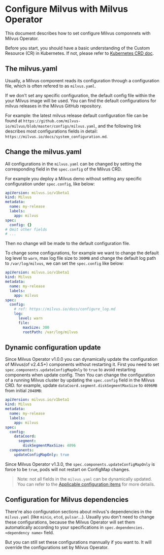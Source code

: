 # Configure Milvus with Milvus Operator

This document describes how to set configure Milvus componnets with Milvus Operator.

Before you start, you should have a basic understanding of the Custom Resource (CR) in Kubernetes. If not, please refer to [Kubernetes CRD doc](https://kubernetes.io/docs/concepts/extend-kubernetes/api-extension/custom-resources/).

## The milvus.yaml

Usually, a Milvus component reads its configuration through a configuration file, which is often refered to as `milvus.yaml`.

If we don't set any specific configuration, the default config file within the your Milvus image will be used. You can find the default configurations for milvus releases in the Milvus GitHub repository.

For example: the latest milvus release default configuration file can be found at `https://github.com/milvus-io/milvus/blob/master/configs/milvus.yaml`, and the following link describes most configurations fields in detail: `https://milvus.io/docs/system_configuration.md`.

## Change the milvus.yaml

All configurations in the `milvus.yaml` can be changed by setting the corresponding field in the `spec.config` of the Milvus CRD.

For example you deploy a Milvus demo without setting any specific configuration under `spec.config`, like below:

```yaml
apiVersion: milvus.io/v1beta1
kind: Milvus
metadata:
  name: my-release
  labels:
    app: milvus
spec:
  config: {}
# Omit other fields
# ...
```

Then no change will be made to the default configuration file.

To change some configurations, for example we want to change the default log level to `warn`, max log file size to `300MB` and change the default log path to `/var/log/milvus`, we can set the `spec.config` like below:

```yaml
apiVersion: milvus.io/v1beta1
kind: Milvus
metadata:
  name: my-release
  labels:
    app: milvus
spec:
  config:
    # ref: https://milvus.io/docs/configure_log.md
    log:
      level: warn
      file:
        maxSize: 300
        rootPath: /var/log/milvus
```

## Dynamic configuration update

Since Milvus Operator v1.0.0 you can dynamically update the configuration of Milvus(of v2.4.5+) components without restarting it. First you need to set `spec.components.updateConfigMapOnly` to `true` to avoid restarting components when update config. Then You can change the configuration of a running Milvus cluster by updating the `spec.config` field in the Milvus CRD. for example, update `dataCoord.segment.diskSegmentMaxSize` to `4096MB` from initial `2048MB`:
```yaml
apiVersion: milvus.io/v1beta1
kind: Milvus
metadata:
  name: my-release
  labels:
    app: milvus
spec:
  config: 
    dataCoord:
      segment:
        diskSegmentMaxSize: 4096
  components:
    updateConfigMapOnly: true
```
Since Milvus Operator v1.3.0, the `spec.components.updateConfigMapOnly` is force to be `true`, pods will not restart on ConfigMap changes.

> Note: not all fields in the `milvus.yaml` can be dynamically updated. You can refer to the [Applicable configuration items](https://milvus.io/docs/dynamic_config.md#Applicable-configuration-items) for more details.

## Configuration for Milvus dependencies

There're also configuration sections about milvus's dependencies in the `milvus.yaml` (like `minio`, `etcd`, `pulsar`...). Usually you don't need to change these configurations, because the Milvus Operator will set them automatically according to your specifications in `spec.dependencies.<dependency name>` field.

But you can still set these configurations mannually if you want to. It will override the configurations set by Milvus Operator.